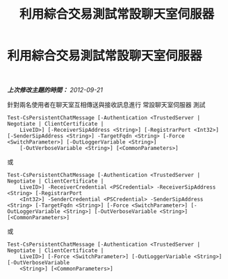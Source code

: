 ﻿---
title: 利用綜合交易測試常設聊天室伺服器
TOCTitle: 利用綜合交易測試常設聊天室伺服器
ms:assetid: 414e43f3-0074-4ecf-a232-398de972cb24
ms:mtpsurl: https://technet.microsoft.com/zh-tw/library/JJ204837(v=OCS.15)
ms:contentKeyID: 49290718
ms.date: 08/10/2015
mtps_version: v=OCS.15
ms.translationtype: HT
---

# 利用綜合交易測試常設聊天室伺服器

 

_**上次修改主題的時間：** 2012-09-21_

針對兩名使用者在聊天室互相傳送與接收訊息進行 常設聊天室伺服器 測試

    Test-CsPersistentChatMessage [-Authentication <TrustedServer | Negotiate | ClientCertificate | 
        LiveID>] [-ReceiverSipAddress <String>] [-RegistrarPort <Int32>] [-SenderSipAddress <String>] -TargetFqdn <String> [-Force <SwitchParameter>] [-OutLoggerVariable <String>] 
        [-OutVerboseVariable <String>] [<CommonParameters>]

或

    Test-CsPersistentChatMessage [-Authentication <TrustedServer | Negotiate | ClientCertificate | 
        LiveID>] -ReceiverCredential <PSCredential> -ReceiverSipAddress <String> [-RegistrarPort 
        <Int32>] -SenderCredential <PSCredential> -SenderSipAddress <String> [-TargetFqdn <String>] [-Force <SwitchParameter>] [-OutLoggerVariable <String>] [-OutVerboseVariable <String>] [<CommonParameters>]

或

    Test-CsPersistentChatMessage [-Authentication <TrustedServer | Negotiate | ClientCertificate | 
        LiveID>] [-Force <SwitchParameter>] [-OutLoggerVariable <String>] [-OutVerboseVariable 
        <String>] [<CommonParameters>]

